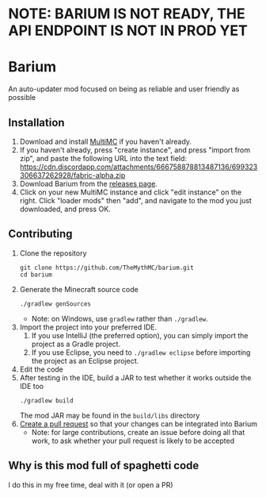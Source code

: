 # NOTE: BARIUM IS NOT READY, THE API ENDPOINT IS NOT IN PROD YET

# Barium
An auto-updater mod focused on being as reliable and user friendly as possible

## Installation
1. Download and install [MultiMC](https://multimc.org/#Download) if you haven't already.
1. If you haven't already, press "create instance", and press "import from zip", and paste the following URL into the text field: https://cdn.discordapp.com/attachments/666758878813487136/699323306637262928/fabric-alpha.zip
1. Download Barium from the [releases page](https://github.com/TheMythMC/Barium/releases).
1. Click on your new MultiMC instance and click "edit instance" on the right. Click "loader mods" then "add", and navigate to the mod you just downloaded, and press OK.

## Contributing
1. Clone the repository
   ```
   git clone https://github.com/TheMythMC/barium.git
   cd barium
   ```
1. Generate the Minecraft source code
   ```
   ./gradlew genSources
   ```
    - Note: on Windows, use `gradlew` rather than `./gradlew`.
1. Import the project into your preferred IDE.
    1. If you use IntelliJ (the preferred option), you can simply import the project as a Gradle project.
    1. If you use Eclipse, you need to `./gradlew eclipse` before importing the project as an Eclipse project.
1. Edit the code
1. After testing in the IDE, build a JAR to test whether it works outside the IDE too
   ```
   ./gradlew build
   ```
   The mod JAR may be found in the `build/libs` directory
1. [Create a pull request](https://help.github.com/en/articles/creating-a-pull-request)
   so that your changes can be integrated into Barium
    - Note: for large contributions, create an issue before doing all that
      work, to ask whether your pull request is likely to be accepted
## Why is this mod full of spaghetti code
I do this in my free time, deal with it (or open a PR)